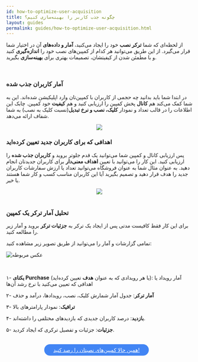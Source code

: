 ```yaml
---
id: how-to-optimize-user-acquisition
title: چگونه جذب کاربر را بهینه‌سازی کنیم؟
layout: guides
permalink: guides/how-to-optimize-user-acquisition.html
---
```


از لحظه‌ای که شما **ترکر نصب** خود را ایجاد می‌کنید،‌ **آمار و داده‌های** آن در اختیار شما قرار می‌گیرد. از این طریق می‌توانید هر کدام از کمپین‌های نصب خود را **اندازه‌گیری** کنید و با مطمئن شدن از کیفیتشان، تصمیمات بهتری برای **بهینه‌سازی** بگیرید.

<Br>

### آمار کاربران جذب شده  

در ابتدا شما باید بدانید چه حجمی از کاربران با کمپین‌تان وارد اپلیکیشن شده‌اند. این به شما کمک می‌کند هم **کانال** پخش کمپین را ارزیابی کنید و هم **کیفیت** خود کمپین. چابک این اطلاعات را در قالب تعداد و نمودار **کلیک، نصب و نرخ تبدیل**(نسبت کلیک به نصب) به شما شفاف ارائه می‌دهد.

<div style="text-align: center;"><img src="http://uupload.ir/files/nxjl_tracker-number-analytics.png">
</div> 

### اهدافی که برای کاربران جدید تعیین کرده‌اید

پس ارزیابی کانال و کمپین شما می‌توانید یک قدم جلوتر بروید و **کاربران جذب شده** را ارزیابی کنید. این کار را می‌توانید با تعیین **اهداف معنی‌دار** برای کاربران جدیدتان انجام دهید. به عنوان مثال شما به عنوان فروشگاه می‌توانید تعداد یا ارزش سفارشات کاربران جدید را هدف قرار دهید و تصمیم بگیرید آیا این کاربران مناسب کسب و کار شما هستند یا خیر. 

<div style="text-align: center;"><img src="http://uupload.ir/files/muly_tracker-goals.png">
</div> 

<br>

### تحلیل آمار ترکر یک کمپین

برای این کار فقط کافیست مدتی پس از ایجاد یک ترکر به **جزئیات ترکر** بروید و آمار زیر را مطالعه کنید.

تمامی گزارشات و آمار را می‌توانید از طریق تصویر زیر مشاهده کنید:

![عکس مربوطه](http://uupload.ir/files/0uh7_tracker-details.png)

<br>

۱- **یکتای Purchase** (یا هر رویدادی که به عنوان **هدف** تعیین کرده‌اید): آمار رویداد یا اهدافی که تعیین می‌کنید با نرخ رشد آن‌ها

۲- **آمار ترکر**: جدول آمار شمارش کلیک، نصب، رویدادها، درآمد و حذف

۳- **ترافیک**:  نمودار پارامترهای بالا

۴- **بازدید**: درصد کاربران جدیدی که بازدیدهای مختلفی را داشته‌اند.

۵- **جزئیات**: جزئیات و تفصیل ترکری که ایجاد کردید.

<br>

<div align="center">   
    <a style="display: inline-block; text-align: center; border-radius: 40px; background: #4285f4; color: white !important; padding: 7px 25px; margin-right: 15px; cursor: pointer; transition: all 0.25s ease;" href="https://sandbox.push.adpdigital.com/front/users/messages/list/push">همین حالا کمپین‌‌های نصبتان را رصد کنید!</a>
</div>
